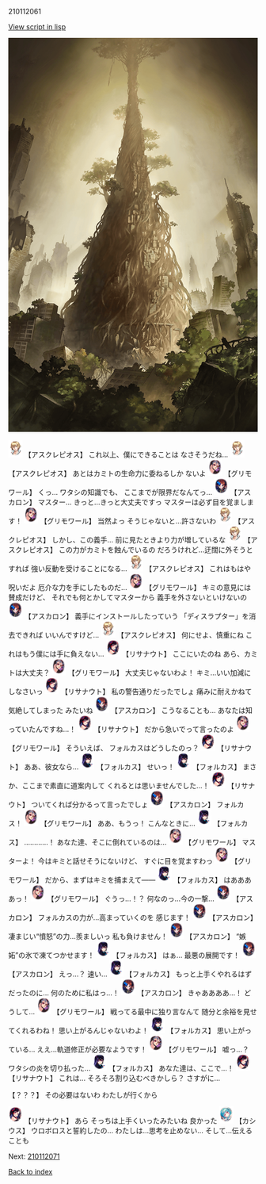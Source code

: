 210112061

[View script in lisp](../scripts/210112061.txt)

![in_underground_world.png](../images/backgrounds/in_underground_world.png)

<img src="../images/units/1600111.png" alt="1600111.png" height="34"/>
【アスクレピオス】
これ以上、僕にできることは
なさそうだね…

<img src="../images/units/1600111.png" alt="1600111.png" height="34"/>
【アスクレピオス】
あとはカミトの生命力に委ねるしか
ないよ

<img src="../images/units/5501711.png" alt="5501711.png" height="34"/>
【グリモワール】
くっ…
ワタシの知識でも、
ここまでが限界だなんてっ…

<img src="../images/units/5102311.png" alt="5102311.png" height="34"/>
【アスカロン】
マスター…
きっと…きっと大丈夫ですっ
マスターは必ず目を覚まします！

<img src="../images/units/5501711.png" alt="5501711.png" height="34"/>
【グリモワール】
当然よっ
そうじゃないと…許さないわ

<img src="../images/units/1600111.png" alt="1600111.png" height="34"/>
【アスクレピオス】
しかし、この義手…
前に見たときより力が増しているな

<img src="../images/units/1600111.png" alt="1600111.png" height="34"/>
【アスクレピオス】
この力がカミトを蝕んでいるの
だろうけれど…迂闊に外そうとすれば
強い反動を受けることになる…

<img src="../images/units/1600111.png" alt="1600111.png" height="34"/>
【アスクレピオス】
これはもはや呪いだよ
厄介な力を手にしたものだ…

<img src="../images/units/5501711.png" alt="5501711.png" height="34"/>
【グリモワール】
キミの意見には賛成だけど、
それでも何とかしてマスターから
義手を外さないといけないの

<img src="../images/units/5102311.png" alt="5102311.png" height="34"/>
【アスカロン】
義手にインストールしたっていう
「ディスラプター」を消去できれば
いいんですけど…

<img src="../images/units/1600111.png" alt="1600111.png" height="34"/>
【アスクレピオス】
何にせよ、慎重にね
これはもう僕には手に負えない…

<img src="../images/units/3203011.png" alt="3203011.png" height="34"/>
【リサナウト】
ここにいたのね
あら、カミトは大丈夫？

<img src="../images/units/5501711.png" alt="5501711.png" height="34"/>
【グリモワール】
大丈夫じゃないわよ！
キミ…いい加減にしなさいっ

<img src="../images/units/3203011.png" alt="3203011.png" height="34"/>
【リサナウト】
私の警告通りだったでしょ
痛みに耐えかねて気絶してしまった
みたいね

<img src="../images/units/5102311.png" alt="5102311.png" height="34"/>
【アスカロン】
こうなることも…
あなたは知っていたんですね…！

<img src="../images/units/3203011.png" alt="3203011.png" height="34"/>
【リサナウト】
だから急いでって言ったのよ

<img src="../images/units/5501711.png" alt="5501711.png" height="34"/>
【グリモワール】
そういえば、
フォルカスはどうしたのっ？

<img src="../images/units/3203011.png" alt="3203011.png" height="34"/>
【リサナウト】
ああ、彼女なら…

<img src="../images/units/5301811.png" alt="5301811.png" height="34"/>
【フォルカス】
せいっ！

<img src="../images/units/5301811.png" alt="5301811.png" height="34"/>
【フォルカス】
まさか、ここまで素直に道案内して
くれるとは思いませんでした…！

<img src="../images/units/3203011.png" alt="3203011.png" height="34"/>
【リサナウト】
ついてくれば分かるって言ったでしょ

<img src="../images/units/5102311.png" alt="5102311.png" height="34"/>
【アスカロン】
フォルカス！

<img src="../images/units/5501711.png" alt="5501711.png" height="34"/>
【グリモワール】
ああ、もうっ！
こんなときに…

<img src="../images/units/5301811.png" alt="5301811.png" height="34"/>
【フォルカス】
…………！
あなた達、そこに倒れているのは…

<img src="../images/units/5501711.png" alt="5501711.png" height="34"/>
【グリモワール】
マスターよ！
今はキミと話せそうにないけど、
すぐに目を覚ますわっ

<img src="../images/units/5501711.png" alt="5501711.png" height="34"/>
【グリモワール】
だから、まずはキミを捕まえて――

<img src="../images/units/5301811.png" alt="5301811.png" height="34"/>
【フォルカス】
はああああっ！

<img src="../images/units/5501711.png" alt="5501711.png" height="34"/>
【グリモワール】
ぐうっ…！？
何なのっ…今の一撃…

<img src="../images/units/5102311.png" alt="5102311.png" height="34"/>
【アスカロン】
フォルカスの力が…高まっていくのを
感じます！

<img src="../images/units/5102311.png" alt="5102311.png" height="34"/>
【アスカロン】
凄まじい“憤怒”の力…羨ましいっ
私も負けません！

<img src="../images/units/5102311.png" alt="5102311.png" height="34"/>
【アスカロン】
“嫉妬”の氷で凍てつかせます！

<img src="../images/units/5301811.png" alt="5301811.png" height="34"/>
【フォルカス】
はぁ…
最悪の展開です！

<img src="../images/units/5102311.png" alt="5102311.png" height="34"/>
【アスカロン】
えっ…？
速い…

<img src="../images/units/5301811.png" alt="5301811.png" height="34"/>
【フォルカス】
もっと上手くやれるはずだったのに…
何のために私はっ…！

<img src="../images/units/5102311.png" alt="5102311.png" height="34"/>
【アスカロン】
きゃああああ…！
どうして…

<img src="../images/units/5501711.png" alt="5501711.png" height="34"/>
【グリモワール】
戦ってる最中に独り言なんて
随分と余裕を見せてくれるわね！
思い上がるんじゃないわよ！

<img src="../images/units/5301811.png" alt="5301811.png" height="34"/>
【フォルカス】
思い上がっている…
ええ…軌道修正が必要なようです！

<img src="../images/units/5501711.png" alt="5501711.png" height="34"/>
【グリモワール】
嘘っ…？
ワタシの炎を切り払った…

<img src="../images/units/5301811.png" alt="5301811.png" height="34"/>
【フォルカス】
あなた達は、ここで…！

<img src="../images/units/3203011.png" alt="3203011.png" height="34"/>
【リサナウト】
これは…
そろそろ割り込むべきかしら？
さすがに…

【？？？】
その必要はないわ
わたしが行くから

<img src="../images/units/3203011.png" alt="3203011.png" height="34"/>
【リサナウト】
あら
そっちは上手くいったみたいね
良かった

<img src="../images/units/5303111.png" alt="5303111.png" height="34"/>
【カシウス】
ウロボロスと誓約したの…
わたしは…思考を止めない…
そして…伝えることも

Next: [210112071](210112071.md)

[Back to index](index.md)
